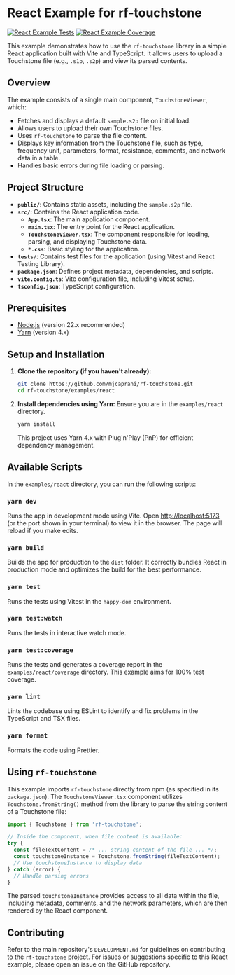 # React Example for rf-touchstone

[![React Example Tests](https://github.com/mjcaprani/rf-touchstone/actions/workflows/test-react-example.yml/badge.svg)](https://github.com/mjcaprani/rf-touchstone/actions/workflows/test-react-example.yml)
[![React Example Coverage](https://img.shields.io/badge/coverage-100%25-brightgreen)](#) <!-- Placeholder until actual coverage report URL is available -->

This example demonstrates how to use the `rf-touchstone` library in a simple React application built with Vite and TypeScript. It allows users to upload a Touchstone file (e.g., `.s1p`, `.s2p`) and view its parsed contents.

## Overview

The example consists of a single main component, `TouchstoneViewer`, which:
- Fetches and displays a default `sample.s2p` file on initial load.
- Allows users to upload their own Touchstone files.
- Uses `rf-touchstone` to parse the file content.
- Displays key information from the Touchstone file, such as type, frequency unit, parameters, format, resistance, comments, and network data in a table.
- Handles basic errors during file loading or parsing.

## Project Structure

- **`public/`**: Contains static assets, including the `sample.s2p` file.
- **`src/`**: Contains the React application code.
  - **`App.tsx`**: The main application component.
  - **`main.tsx`**: The entry point for the React application.
  - **`TouchstoneViewer.tsx`**: The component responsible for loading, parsing, and displaying Touchstone data.
  - **`*.css`**: Basic styling for the application.
- **`tests/`**: Contains test files for the application (using Vitest and React Testing Library).
- **`package.json`**: Defines project metadata, dependencies, and scripts.
- **`vite.config.ts`**: Vite configuration file, including Vitest setup.
- **`tsconfig.json`**: TypeScript configuration.

## Prerequisites

- [Node.js](https://nodejs.org/) (version 22.x recommended)
- [Yarn](https://yarnpkg.com/) (version 4.x)

## Setup and Installation

1.  **Clone the repository (if you haven't already):**
    ```bash
    git clone https://github.com/mjcaprani/rf-touchstone.git
    cd rf-touchstone/examples/react
    ```

2.  **Install dependencies using Yarn:**
    Ensure you are in the `examples/react` directory.
    ```bash
    yarn install
    ```
    This project uses Yarn 4.x with Plug'n'Play (PnP) for efficient dependency management.

## Available Scripts

In the `examples/react` directory, you can run the following scripts:

### `yarn dev`

Runs the app in development mode using Vite.
Open [http://localhost:5173](http://localhost:5173) (or the port shown in your terminal) to view it in the browser.
The page will reload if you make edits.

### `yarn build`

Builds the app for production to the `dist` folder.
It correctly bundles React in production mode and optimizes the build for the best performance.

### `yarn test`

Runs the tests using Vitest in the `happy-dom` environment.

### `yarn test:watch`

Runs the tests in interactive watch mode.

### `yarn test:coverage`

Runs the tests and generates a coverage report in the `examples/react/coverage` directory. This example aims for 100% test coverage.

### `yarn lint`

Lints the codebase using ESLint to identify and fix problems in the TypeScript and TSX files.

### `yarn format`

Formats the code using Prettier.

## Using `rf-touchstone`

This example imports `rf-touchstone` directly from npm (as specified in its `package.json`). The `TouchstoneViewer.tsx` component utilizes `Touchstone.fromString()` method from the library to parse the string content of a Touchstone file:

```typescript
import { Touchstone } from 'rf-touchstone';

// Inside the component, when file content is available:
try {
  const fileTextContent = /* ... string content of the file ... */;
  const touchstoneInstance = Touchstone.fromString(fileTextContent);
  // Use touchstoneInstance to display data
} catch (error) {
  // Handle parsing errors
}
```

The parsed `touchstoneInstance` provides access to all data within the file, including metadata, comments, and the network parameters, which are then rendered by the React component.

## Contributing

Refer to the main repository's `DEVELOPMENT.md` for guidelines on contributing to the `rf-touchstone` project. For issues or suggestions specific to this React example, please open an issue on the GitHub repository.
